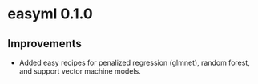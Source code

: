 # easyml 0.1.0

## Improvements

* Added easy recipes for penalized regression (glmnet), random forest, and support vector machine models.
